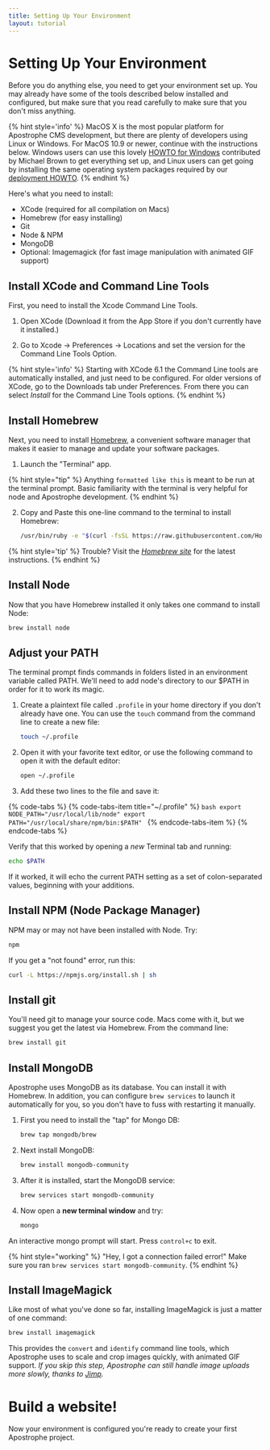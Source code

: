 ```yaml
---
title: Setting Up Your Environment
layout: tutorial
---
```

# Setting Up Your Environment

Before you do anything else, you need to get your environment set up. You may already have some of the tools described below installed and configured, but make sure that you read carefully to make sure that you don't miss anything.

{% hint style='info' %}
MacOS X is the most popular platform for Apostrophe CMS development, but there are plenty of developers using Linux or Windows.  For MacOS 10.9 or newer, continue with the instructions below. Windows users can use this lovely [HOWTO for Windows](../howtos/windows.md) contributed by Michael Brown to get everything set up, and Linux users can get going by installing the same operating system packages required by our [deployment HOWTO](../intermediate/deployment.md).
{% endhint %}

Here's what you need to install:

* XCode \(required for all compilation on Macs\)
* Homebrew \(for easy installing\)
* Git
* Node & NPM
* MongoDB
* Optional: Imagemagick \(for fast image manipulation with animated GIF support\)

## Install XCode and Command Line Tools

First, you need to install the Xcode Command Line Tools.

1. Open XCode (Download it from the App Store if you don't currently have it installed.)

2. Go to Xcode &rarr; Preferences &rarr; Locations and set the version for the Command Line Tools Option.

{% hint style='info' %}
Starting with XCode 6.1 the Command Line tools are automatically installed, and just need to be configured. For older versions of XCode, go to the Downloads tab under Preferences. From there you can select _Install_ for the Command Line Tools options. 
{% endhint %}

## Install Homebrew

Next, you need to install [Homebrew](http://brew.sh/), a convenient software manager that makes it easier to manage and update your software packages.

1. Launch the "Terminal" app.

{% hint style="tip" %}
    Anything `formatted like this` is meant to be run at the terminal prompt. Basic familiarity with the terminal is very helpful for node and Apostrophe development.
{% endhint %}

2. Copy and Paste this one-line command to the terminal to install Homebrew:

    ```bash
    /usr/bin/ruby -e "$(curl -fsSL https://raw.githubusercontent.com/Homebrew/install/master/install)"
    ```

{% hint style='tip' %}
Trouble? Visit the [_Homebrew site_](http://brew.sh/) for the latest instructions.
{% endhint %}

## Install Node

Now that you have Homebrew installed it only takes one command to install Node:

```bash
brew install node
```

## Adjust your PATH

The terminal prompt finds commands in folders listed in an environment variable called PATH. We'll need to add node's directory to our $PATH in order for it to work its magic.

1. Create a plaintext file called `.profile` in your home directory if you don't already have one. You can use the `touch` command from the command line to create a new file:

    ```bash
    touch ~/.profile
    ```
2. Open it with your favorite text editor, or use the following command to open it with the default editor:

    ```bash
    open ~/.profile
    ```

3. Add these two lines to the file and save it:
 
{% code-tabs %}
{% code-tabs-item title="\~/.profile" %}
    ```bash
    export NODE_PATH="/usr/local/lib/node"
    export PATH="/usr/local/share/npm/bin:$PATH"
    ```
{% endcode-tabs-item %}
{% endcode-tabs %}

Verify that this worked by opening a _new_ Terminal tab and running:

```bash
echo $PATH
```

If it worked, it will echo the current PATH setting as a set of colon-separated values, beginning with your additions.

## Install NPM \(Node Package Manager\)

NPM may or may not have been installed with Node. Try:

```bash
npm
```

If you get a "not found" error, run this:

```bash
curl -L https://npmjs.org/install.sh | sh
```

## Install git

You'll need git to manage your source code. Macs come with it, but we suggest you get the latest via Homebrew. From the command line:

```bash
brew install git
```

## Install MongoDB

Apostrophe uses MongoDB as its database. You can install it with Homebrew. In addition, you can configure `brew services` to launch it automatically for you, so you don't have to fuss with restarting it manually. 

1. First you need to install the "tap" for Mongo DB:

    ```bash
    brew tap mongodb/brew
    ```

2. Next install MongoDB:

    ```bash
    brew install mongodb-community
    ```

3. After it is installed, start the MongoDB service:

    ```bash
    brew services start mongodb-community
    ```

4. Now open a **new terminal window** and try:

    ```bash
    mongo
    ```

An interactive mongo prompt will start. Press `control+c` to exit.

{% hint style="working" %}
"Hey, I got a connection failed error!" Make sure you ran `brew services start mongodb-community`.
{% endhint %}

## Install ImageMagick

Like most of what you've done so far, installing ImageMagick is just a matter of one command:

```bash
brew install imagemagick
```

This provides the `convert` and `identify` command line tools, which Apostrophe uses to scale and crop images quickly, with animated GIF support. _If you skip this step, Apostrophe can still handle image uploads more slowly, thanks to_ [_Jimp_](https://npmjs.org/package/jimp)_._

# Build a website!

Now your environment is configured you're ready to create your first Apostrophe project.

